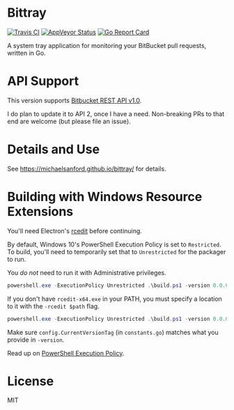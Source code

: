 # Bittray

[![Travis CI](https://travis-ci.org/michaelsanford/bittray.svg?branch=master)](https://travis-ci.org/michaelsanford/bittray)
[![AppVeyor Status](https://ci.appveyor.com/api/projects/status/github/michaelsanford/bittray)](https://ci.appveyor.com/project/michaelsanford/bittray)
[![Go Report Card](https://goreportcard.com/badge/github.com/michaelsanford/bittray?branch=master)](https://goreportcard.com/report/github.com/michaelsanford/bittray)

A system tray application for monitoring your BitBucket pull requests, written in Go.

# API Support

This version supports [Bitbucket REST API v1.0](https://docs.atlassian.com/bitbucket-server/rest/4.10.1/bitbucket-rest.html).

I do plan to update it to API 2, once I have a need. Non-breaking PRs to that end are welcome (but please file an issue).

# Details and Use

See https://michaelsanford.github.io/bittray/ for details.

# Building with Windows Resource Extensions

You'll need Electron's [rcedit](https://github.com/electron/rcedit/releases) before continuing.

By default, Windows 10's PowerShell Execution Policy is set to `Restricted`. To build, you'll need to temporarily set that to `Unrestricted` for the packager to run.

You _do not_ need to run it with Administrative privileges.

```powershell
powershell.exe -ExecutionPolicy Unrestricted .\build.ps1 -version 0.0.0
```

If you don't have `rcedit-x64.exe` in your PATH, you must specify a location to it with the `-rcedit $path` flag.

```powershell
powershell.exe -ExecutionPolicy Unrestricted .\build.ps1 -version 0.0.0 -rcedit "E:\somepath\rcedit-x64.exe"
```

Make sure `config.CurrentVersionTag` (in `constants.go`) matches what you provide in `-version`.

Read up on [PowerShell Execution Policy](https://docs.microsoft.com/en-ca/powershell/module/microsoft.powershell.core/about/about_execution_policies).

# License

MIT